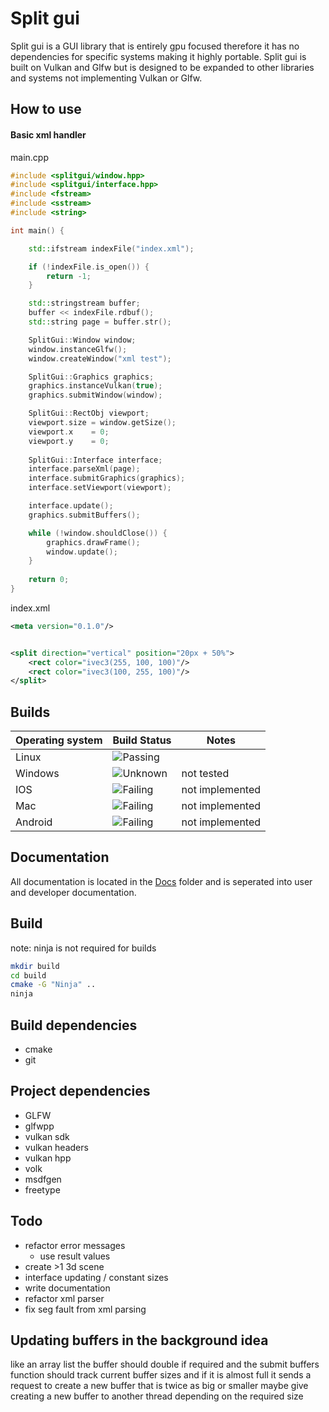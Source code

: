 # Split gui

Split gui is a GUI library that is entirely gpu focused therefore it has no dependencies 
for specific systems making it highly portable. Split gui is built on Vulkan and Glfw but is designed
to be expanded to other libraries and systems not implementing Vulkan or Glfw.

## How to use

#### Basic xml handler

main.cpp
``` c++
#include <splitgui/window.hpp>
#include <splitgui/interface.hpp>
#include <fstream>
#include <sstream>
#include <string>

int main() {

    std::ifstream indexFile("index.xml");

    if (!indexFile.is_open()) {
        return -1;
    }

    std::stringstream buffer;
    buffer << indexFile.rdbuf();
    std::string page = buffer.str();

    SplitGui::Window window;
    window.instanceGlfw();
    window.createWindow("xml test");

    SplitGui::Graphics graphics;
    graphics.instanceVulkan(true);
    graphics.submitWindow(window);

    SplitGui::RectObj viewport;
    viewport.size = window.getSize();
    viewport.x    = 0;
    viewport.y    = 0;
    
    SplitGui::Interface interface;
    interface.parseXml(page);
    interface.submitGraphics(graphics);
    interface.setViewport(viewport);

    interface.update();
    graphics.submitBuffers();

    while (!window.shouldClose()) {
        graphics.drawFrame();
        window.update();
    }
    
    return 0;
}
```
index.xml
``` xml
<meta version="0.1.0"/>


<split direction="vertical" position="20px + 50%"> 
    <rect color="ivec3(255, 100, 100)"/>
    <rect color="ivec3(100, 255, 100)"/>
</split>
```


## Builds 

| Operating system |                            Build Status                            |      Notes      |
|------------------|--------------------------------------------------------------------|-----------------|
| Linux            | ![Passing](https://img.shields.io/badge/build-passing-brightgreen) |                 |
| Windows          | ![Unknown](https://img.shields.io/badge/build-unknown-yellow)      | not tested      |
| IOS              | ![Failing](https://img.shields.io/badge/build-failing-red)         | not implemented |
| Mac              | ![Failing](https://img.shields.io/badge/build-failing-red)         | not implemented |
| Android          | ![Failing](https://img.shields.io/badge/build-failing-red)         | not implemented |

## Documentation

All documentation is located in the [Docs](docs) folder and is seperated into user and developer documentation.

## Build

note: ninja is not required for builds

``` bash
mkdir build
cd build
cmake -G "Ninja" .. 
ninja
```

## Build dependencies

* cmake
* git

## Project dependencies

* GLFW
* glfwpp
* vulkan sdk 
* vulkan headers
* vulkan hpp
* volk
* msdfgen
* freetype

## Todo

* refactor error messages
    * use result values
* create >1 3d scene
* interface updating / constant sizes
* write documentation
* refactor xml parser
* fix seg fault from xml parsing

## Updating buffers in the background idea

like an array list the buffer should double if required and the submit buffers function should track 
current buffer sizes and if it is almost full it sends a request to create a new buffer that is twice
as big or smaller maybe give creating a new buffer to another thread depending on the required size
